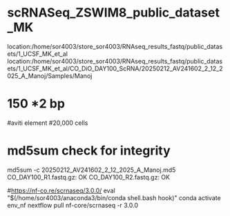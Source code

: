 # scRNASeq_ZSWIM8_public_dataset_MK
location:/home/sor4003/store_sor4003/RNAseq_results_fastq/public_datasets/1_UCSF_MK_et_al
location:/home/sor4003/store_sor4003/RNAseq_results_fastq/public_datasets/1_UCSF_MK_et_al/CO_DiO_DAY100_ScRNA/20250212_AV241602_2_12_2025_A_Manoj/Samples/Manoj

# 150 *2 bp
#aviti element
#20,000 cells 

# md5sum check for integrity 
md5sum -c 20250212_AV241602_2_12_2025_A_Manoj.md5 
CO_DAY100_R1.fastq.gz: OK
CO_DAY100_R2.fastq.gz: OK

#https://nf-co.re/scrnaseq/3.0.0/
 eval "$(/home/sor4003/anaconda3/bin/conda shell.bash hook)"
 conda activate env_nf
 nextflow pull nf-core/scrnaseq -r 3.0.0
